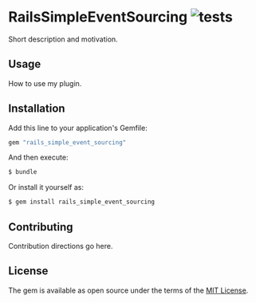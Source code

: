 # RailsSimpleEventSourcing ![tests](https://github.com/dbackowski/rails_simple_event_sourcing/actions/workflows/minitest.yml/badge.svg)

Short description and motivation.

## Usage
How to use my plugin.

## Installation
Add this line to your application's Gemfile:

```ruby
gem "rails_simple_event_sourcing"
```

And then execute:
```bash
$ bundle
```

Or install it yourself as:
```bash
$ gem install rails_simple_event_sourcing
```

## Contributing
Contribution directions go here.

## License
The gem is available as open source under the terms of the [MIT License](https://opensource.org/licenses/MIT).

